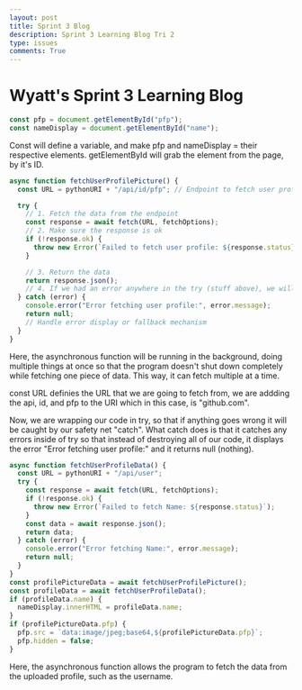 ```yaml
---
layout: post
title: Sprint 3 Blog
description: Sprint 3 Learning Blog Tri 2
type: issues
comments: True
---
```


# **Wyatt's Sprint 3 Learning Blog**

```js
const pfp = document.getElementById("pfp");
const nameDisplay = document.getElementById("name");
```

Const will define a variable, and make pfp and nameDisplay = their respective elements. getElementById will grab the element from the page, by it's ID. 

```js
async function fetchUserProfilePicture() {
  const URL = pythonURI + "/api/id/pfp"; // Endpoint to fetch user profile data

  try {
    // 1. Fetch the data from the endpoint
    const response = await fetch(URL, fetchOptions);
    // 2. Make sure the response is ok
    if (!response.ok) {
      throw new Error(`Failed to fetch user profile: ${response.status}`);
    }

    // 3. Return the data
    return response.json();
    // 4. If we had an error anywhere in the try (stuff above), we will log an error.
  } catch (error) {
    console.error("Error fetching user profile:", error.message);
    return null;
    // Handle error display or fallback mechanism
  }
}
```

Here, the asynchronous function will be running in the background, doing multiple things at once so that the program doesn't shut down completely while fetching one piece of data. This way, it can fetch multiple at a time.

const URL definies the URL that we are going to fetch from, we are addding the api, id, and pfp to the URI which in this case, is "github.com".

Now, we are wrapping our code in try, so that if anything goes wrong it will be caught by our safety net "catch". What catch does is that it catches any errors inside of try so that instead of destroying all of our code, it displays the error "Error fetching user profile:" and it returns null (nothing).

```js
async function fetchUserProfileData() {
  const URL = pythonURI + "/api/user";
  try {
    const response = await fetch(URL, fetchOptions);
    if (!response.ok) {
      throw new Error(`Failed to fetch Name: ${response.status}`);
    }
    const data = await response.json();
    return data;
  } catch (error) {
    console.error("Error fetching Name:", error.message);
    return null;
  }
}
const profilePictureData = await fetchUserProfilePicture();
const profileData = await fetchUserProfileData();
if (profileData.name) {
  nameDisplay.innerHTML = profileData.name;
}
if (profilePictureData.pfp) {
  pfp.src = `data:image/jpeg;base64,${profilePictureData.pfp}`;
  pfp.hidden = false;
}
```

Here, the asynchronous function allows the program to fetch the data from the uploaded profile, such as the username.
